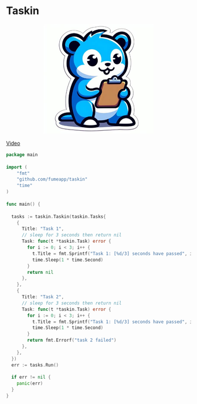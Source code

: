
# Taskin

<p align="center">
  <img src="https://github.com/fumeapp/taskin/raw/main/taskin.png" width="300" />
</p>

[Video](https://github.com/fumeapp/taskin/assets/967369/0305537b-f316-4ed3-80aa-0f654d2e818c)

```go
package main

import (
    "fmt"
    "github.com/fumeapp/taskin"
    "time"
)

func main() {

  tasks := taskin.Taskin(taskin.Tasks{
    {
      Title: "Task 1",
      // sleep for 3 seconds then return nil
      Task: func(t *taskin.Task) error {
        for i := 0; i < 3; i++ {
          t.Title = fmt.Sprintf("Task 1: [%d/3] seconds have passed", i+1)
          time.Sleep(1 * time.Second)
        }
        return nil
      },
    },
    {
      Title: "Task 2",
      // sleep for 3 seconds then return nil
      Task: func(t *taskin.Task) error {
        for i := 0; i < 3; i++ {
          t.Title = fmt.Sprintf("Task 1: [%d/3] seconds have passed", i+1)
          time.Sleep(1 * time.Second)
        }
        return fmt.Errorf("task 2 failed")
      },
    },
  })
  err := tasks.Run()

  if err != nil {
    panic(err)
  }
}
```

